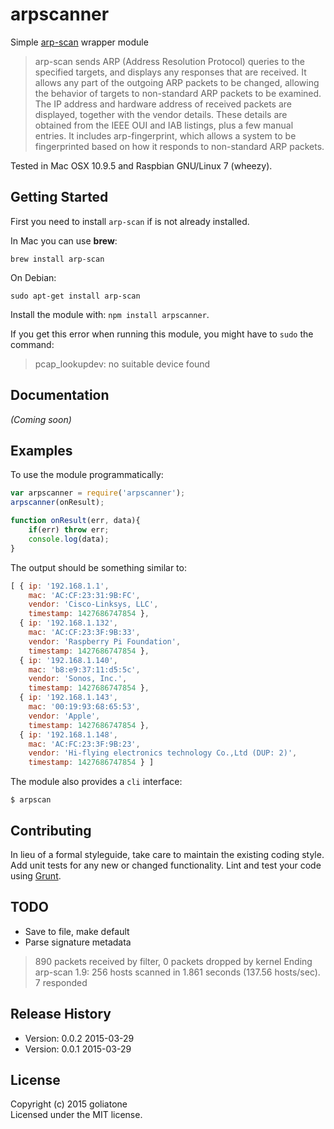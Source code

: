 # arpscanner

Simple [arp-scan][arp-scan] wrapper module

>arp-scan sends ARP (Address Resolution Protocol) queries to the specified targets, and displays any responses that are received. It allows any part of the outgoing ARP packets to be changed, allowing the behavior of targets to non-standard ARP packets to be examined. The IP address and hardware address of received packets are displayed, together with the vendor details. These details are obtained from the IEEE OUI and IAB listings, plus a few manual entries. It includes arp-fingerprint, which allows a system to be fingerprinted based on how it responds to non-standard ARP packets.

[arp-scan]: http://linux.die.net/man/1/arp-scan

Tested in Mac OSX 10.9.5 and Raspbian GNU/Linux 7 (wheezy).

## Getting Started
First you need to install `arp-scan` if is not already installed.

In Mac you can use **brew**:
```
brew install arp-scan
```

On Debian:
```
sudo apt-get install arp-scan
```

Install the module with: `npm install arpscanner`.

If you get this error when running this module, you might have to `sudo` the command:
>pcap_lookupdev: no suitable device found



## Documentation
_(Coming soon)_

## Examples

To use the module programmatically:

```javascript
var arpscanner = require('arpscanner');
arpscanner(onResult);

function onResult(err, data){
    if(err) throw err;
    console.log(data);
}
```

The output should be something similar to:

```javascript
[ { ip: '192.168.1.1',
    mac: 'AC:CF:23:31:9B:FC',
    vendor: 'Cisco-Linksys, LLC',
    timestamp: 1427686747854 },
  { ip: '192.168.1.132',
    mac: 'AC:CF:23:3F:9B:33',
    vendor: 'Raspberry Pi Foundation',
    timestamp: 1427686747854 },
  { ip: '192.168.1.140',
    mac: 'b8:e9:37:11:d5:5c',
    vendor: 'Sonos, Inc.',
    timestamp: 1427686747854 },
  { ip: '192.168.1.143',
    mac: '00:19:93:68:65:53',
    vendor: 'Apple',
    timestamp: 1427686747854 },
  { ip: '192.168.1.148',
    mac: 'AC:FC:23:3F:9B:23',
    vendor: 'Hi-flying electronics technology Co.,Ltd (DUP: 2)',
    timestamp: 1427686747854 } ]
```

The module also provides a `cli` interface:
```
$ arpscan
```


## Contributing
In lieu of a formal styleguide, take care to maintain the existing coding style. Add unit tests for any new or changed functionality. Lint and test your code using [Grunt](http://gruntjs.com/).


## TODO
- Save to file, make default
- Parse signature metadata


>890 packets received by filter, 0 packets dropped by kernel
Ending arp-scan 1.9: 256 hosts scanned in 1.861 seconds (137.56 hosts/sec). 7 responded

## Release History
- Version: 0.0.2 2015-03-29
- Version: 0.0.1 2015-03-29

## License
Copyright (c) 2015 goliatone  
Licensed under the MIT license.
